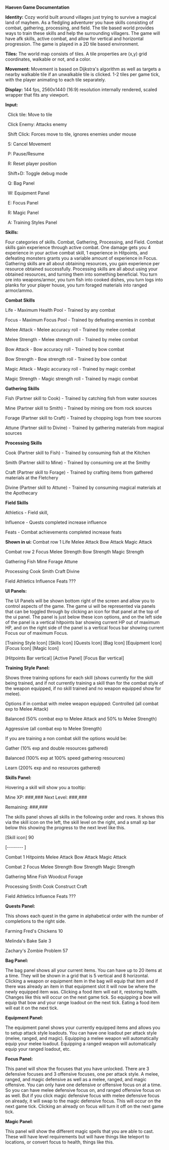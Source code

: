**Haeven Game Documentation**



**Identity:** Cozy world built around villages just trying to survive a magical land of mayhem. As a fledgling adventurer you have skills consisting of combat, gathering, processing, and field. The tile based world provides ways to train these skills and help the surrounding villagers. The game will have afk skills, active combat, and allow for vertical and horizontal progression. The game is played in a 2D tile based environment.



**Tiles:** The world map consists of tiles. A tile properties are (x,y) grid coordinates, walkable or not, and a color.



**Movement:** Movement is based on Dijkstra's algorithm as well as targets a nearby walkable tile if an unwalkable tile is clicked. 1-2 tiles per game tick, with the player animating to each tile separately.



**Display:** 144 fps, 2560x1440 (16:9) resolution internally rendered, scaled wrapper that fits any viewport.



**Input:**

&nbsp;	Click tile: Move to tile

&nbsp;	Click Enemy: Attacks enemy

&nbsp;	Shift Click: Forces move to tile, ignores enemies under mouse

&nbsp;	S: Cancel Movement

&nbsp;	P: Pause/Resume

&nbsp;	R: Reset player position

&nbsp;	Shift+D: Toggle debug mode

&nbsp;	Q: Bag Panel

&nbsp;	W: Equipment Panel

&nbsp;	E: Focus Panel

&nbsp;	R: Magic Panel

&nbsp;	A: Training Styles Panel



**Skills:**

Four categories of skills. Combat, Gathering, Processing, and Field. Combat skills gain experience through active combat. One damage gets you 4 experience in your active combat skill, 1 experience in Hitpoints, and defeating monsters grants you a variable amount of experience in Focus. Gathering skills are all about obtaining resources, you gain experience per resource obtained successfully. Processing skills are all about using your obtained resources, and turning them into something beneficial. You turn ore into weapons/armor, you turn fish into cooked dishes, you turn logs into planks for your player house, you turn foraged materials into ranged armor/ammo.



**Combat Skills**

Life - Maximum Health Pool - Trained by any combat

Focus - Maximum Focus Pool - Trained by defeating enemies in combat

Melee Attack - Melee accuracy roll - Trained by melee combat

Melee Strength - Melee strength roll - Trained by melee combat

Bow Attack - Bow accuracy roll - Trained by bow combat

Bow Strength - Bow strength roll - Trained by bow combat

Magic Attack - Magic accuracy roll - Trained by magic combat

Magic Strength - Magic strength roll - Trained by magic combat



**Gathering Skills**

Fish (Partner skill to Cook) - Trained by catching fish from water sources

Mine (Partner skill to Smith) - Trained by mining ore from rock sources

Forage (Partner skill to Craft) - Trained by chopping logs from tree sources

Attune (Partner skill to Divine) - Trained by gathering materials from magical sources



**Processing Skills**

Cook (Partner skill to Fish) - Trained by consuming fish at the Kitchen

Smith (Partner skill to Mine) - Trained by consuming ore at the Smithy

Craft (Partner skill to Forage) - Trained by crafting items from gathered materials at the Fletchery

Divine (Partner skill to Attune) - Trained by consuming magical materials at the Apothecary




**Field Skills**

Athletics - Field skill, 

Influence - Quests completed increase influence

Feats - Combat achievements completed increase feats



**Shown in ui:**
Combat row 1	Life    	  Melee Attack	    Bow Attack	  Magic Attack

Combat row 2	Focus		    Melee Strength	  Bow Strength	Magic Strength

Gathering	    Fish		    Mine		          Forage		    Attune

Processing	  Cook		    Smith		          Craft	        Divine

Field		Athletics	Influence	Feats		???





**UI Panels:**



The UI Panels will be shown bottom right of the screen and allow you to control aspects of the game. The game ui will be represented via panels that can be toggled through by clicking an icon for that panel at the top of the ui panel. The panel is just below these icon options, and on the left side of the panel is a vertical hitpoints bar showing current HP out of maximum HP, and on the right side of the panel is a vertical focus bar showing current Focus our of maximum Focus.

\[Training Style Icon] \[Skills Icon] \[Quests Icon] \[Bag Icon] \[Equipment Icon] \[Focus Icon] \[Magic Icon]

\[Hitpoints Bar vertical] \[Active Panel] \[Focus Bar vertical]


**Training Style Panel:**

Shows three training options for each skill (shows currently for the skill being trained, and if not currently training a skill than for the combat style of the weapon equipped, if no skill trained and no weapon equipped show for melee).

Options if in combat with melee weapon equipped:
Controlled (all combat exp to Melee Attack)

Balanced (50% combat exp to Melee Attack and 50% to Melee Strength)

Aggressive (all combat exp to Melee Strength)



If you are training a non combat skill the options would be:

Gather (10% exp and double resources gathered)

Balanced (100% exp at 100% speed gathering resources)

Learn (200% exp and no resources gathered)



**Skills Panel:**

Hovering a skill will show you a tooltip:

Mine XP: 	###,###
Next Level:	###,###

Remaining: 	###,###



The skills panel shows all skills in the following order and rows. It shows this via the skill icon on the left, the skill level on the right, and a small xp bar below this showing the progress to the next level like this.

\[Skill icon]   90

\[--------       ]



Combat 1	Hitpoints	Melee Attack	Bow Attack	Magic Attack

Combat 2	Focus		Melee Strength	Bow Strength	Magic Strength

Gathering	Mine		Fish		Woodcut		Forage

Processing	Smith		Cook		Construct	Craft

Field		Athletics	Influence	Feats		???



**Quests Panel:**

This shows each quest in the game in alphabetical order with the number of completions to the right side.



Farming Fred's Chickens			10

Melinda's Bake Sale			 3

Zachary's Zombie Problem		57



**Bag Panel:**

The bag panel shows all your current items. You can have up to 20 items at a time. They will be shown in a grid that is 5 vertical and 8 horizontal. Clicking a weapon or equipment item in the bag will equip that item and if there was already an item in that equipment slot it will now be where the newly equipped item was. Clicking a food item will eat it, restoring health. Changes like this will occur on the next game tick. So equipping a bow will equip that bow and your range loadout on the next tick. Eating a food item will eat it on the next tick.



**Equipment Panel:**

The equipment panel shows your currently equipped items and allows you to setup attack style loadouts. You can have one loadout per attack style (melee, ranged, and magic). Equipping a melee weapon will automatically equip your melee loadout. Equipping a ranged weapon will automatically equip your ranged loadout, etc.



**Focus Panel:**

This panel will show the focuses that you have unlocked. There are 3 defensive focuses and 3 offensive focuses, one per attack style. A melee, ranged, and magic defensive as well as a melee, ranged, and magic offensive. You can only have one defensive or offensive focus on at a time. So you can have melee defensive focus on, and ranged offensive focus on as well. But if you click magic defensive focus with melee defensive focus on already, it will swap to the magic defensive focus. This will occur on the next game tick. Clicking an already on focus will turn it off on the next game tick.



**Magic Panel:**

This panel will show the different magic spells that you are able to cast. These will have level requirements but will have things like teleport to locations, or convert focus to health, things like this.





